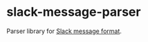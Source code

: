 # slack-message-parser

Parser library for [Slack message format](https://api.slack.com/docs/message-formatting).
